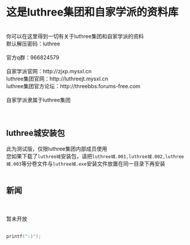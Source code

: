 这是luthree集团和自家学派的资料库
======
<br>
你可以在这里得到一切有关于luthree集团和自家学派的资料
<br>
默认解压密码：luthree
<br>
<br>
官方q群：966824579
<br>
<br>
自家学派官网：http://zjxp.mysxl.cn
<br>
luthree集团官网：http://luthreejt.mysxl.cn
<br>
luthree集团官方论坛：http://threebbs.forums-free.com
<br>
<br>
自家学派隶属于luthree集团
<br>
<br>
<br>

luthree城安装包
--
此为测试版，仅限luthree集团内部成员使用
<br>
您如果下载了`luthree城`安装包，请把`luthree城.001,luthree城.002,luthree城.003`等分卷文件与`luthree城.exe`安装文件放置在同一目录下再安装
<br>
<br>

新闻
--
<br>
<br>
暂未开放

<br>
<br>

```c
printf(":)");
